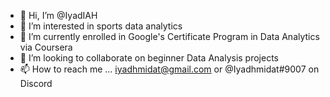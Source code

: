 - 👋 Hi, I’m @IyadIAH
- 👀 I’m interested in sports data analytics
- 🌱 I’m currently enrolled in Google's Certificate Program in Data Analytics via Coursera
- 💞️ I’m looking to collaborate on beginner Data Analysis projects
- 📫 How to reach me ... 
  iyadhmidat@gmail.com or @Iyadhmidat#9007 on Discord
 

<!---
IyadIAH/IyadIAH is a ✨ special ✨ repository because its `README.md` (this file) appears on your GitHub profile.
You can click the Preview link to take a look at your changes.
--->
